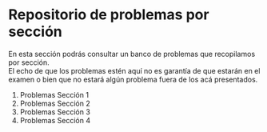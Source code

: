 # Repositorio de problemas por sección

En esta sección podrás consultar un banco de problemas que recopilamos por sección.  
El echo de que los problemas estén aquí no es garantía de que estarán en el examen o bien que no estará algún problema fuera de los acá presentados.

1. Problemas Sección 1
1. Problemas Sección 2
1. Problemas Sección 3
1. Problemas Sección 4
